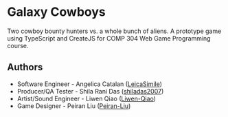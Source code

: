 # Galaxy Cowboys
Two cowboy bounty hunters vs. a whole bunch of aliens. A prototype game using TypeScript and CreateJS for COMP 304 Web Game Programming course.

## Authors
* Software Engineer - Angelica Catalan ([LeicaSimile](https://github.com/LeicaSimile))
* Producer/QA Tester - Shila Rani Das ([shiladas2007](https://github.com/shiladas2007))
* Artist/Sound Engineer - Liwen Qiao ([Liwen-Qiao](https://github.com/Liwen-Qiao))
* Game Designer - Peiran Liu ([Peiran-Liu](https://github.com/qwe3804132))
